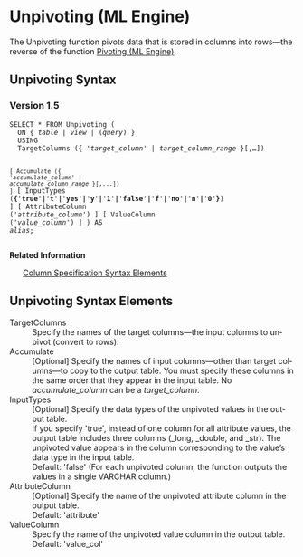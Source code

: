 <html><head></head><body><div class="nested0" aria-labelledby="ariaid-title1" topicindex="1" topicid="yna1507821764200" id="yna1507821764200"><h1 class="title topictitle1" id="ariaid-title1">Unpivoting (ML Engine)</h1><div class="body conbody">
<p class="p">The Unpivoting function pivots data that is stored in columns into rows—the reverse of the function <a href="msk1558453059356.md#afk1507830462798">Pivoting (ML Engine)</a>.</p></div><div class="topic reference nested1" aria-labelledby="ariaid-title2" topicindex="2" topicid="hjb1507821911739" xml:lang="en-us" lang="en-us" id="hjb1507821911739">
<h2 class="title topictitle2" id="ariaid-title2">Unpivoting Syntax</h2><div class="body refbody"><div class="section" id="hjb1507821911739__section_N1000E_N1000C_N10001">
<h3 class="title sectiontitle">Version 1.5</h3><pre class="pre codeblock" xml:space="preserve"><code>SELECT * FROM Unpivoting (
  <span>ON { <var class="keyword varname">table</var> | <var class="keyword varname">view</var> | (<var class="keyword varname">query</var>) }</span>
  USING
  TargetColumns ({ '<var class="keyword varname">target_column</var>' | <var class="keyword varname">target_column_range</var> }[,…])
  
  <code class="ph codeph">[ Accumulate ({ '<var class="keyword varname">accumulate_column</var>' | <var class="keyword varname">accumulate_column_range</var> }[,...]) ]</code>
  [ InputTypes (<span><b>{'true'|'t'|'yes'|'y'|'1'|'false'|'f'|'no'|'n'|'0'}</b></span>) ]
  [ AttributeColumn ('<var class="keyword varname">attribute_column</var>') ]
  [ ValueColumn ('<var class="keyword varname">value_column</var>') ]
) AS <var class="keyword varname">alias</var>;</code></pre></div></div><div class="related-links"><div class="linklistheader"><p></p><b>Related Information</b></div>
<ul class="linklist linklist relinfo"><div class="linklistmember"><a href="ndv1557782188375.md">Column Specification Syntax Elements</a></div></ul></div></div><div class="topic reference nested1" aria-labelledby="ariaid-title3" topicindex="3" topicid="igc1507821916224" xml:lang="en-us" lang="en-us" id="igc1507821916224">
<h2 class="title topictitle2" id="ariaid-title3">Unpivoting Syntax Elements</h2><div class="body refbody"><div class="section" id="igc1507821916224__section_N10011_N1000E_N10001"><dl class="dl parml"><dt class="dt pt dlterm">TargetColumns</dt><dd class="dd pd">Specify the names of the target columns—the input columns to unpivot (convert to rows).</dd><dt class="dt pt dlterm">Accumulate</dt><dd class="dd pd"><span>[Optional] </span>Specify the names of input columns—other than target columns—to copy to the output table. You must specify these columns in the same order that they appear in the input table. No <var class="keyword varname">accumulate_column</var> can be a <var class="keyword varname">target_column</var>.</dd><dt class="dt pt dlterm">InputTypes</dt><dd class="dd pd">[Optional] Specify the data types of the unpivoted values in the output table.</dd><dd class="dd pd ddexpand">If you specify 'true', instead of one column for all attribute values, the output table includes three columns (_long, _double, and _str). The unpivoted value appears in the column corresponding to the value’s data type in the input table.</dd><dd class="dd pd ddexpand">Default: 'false' (For each unpivoted column, the function outputs the values in a single VARCHAR column.)</dd><dt class="dt pt dlterm">AttributeColumn</dt><dd class="dd pd">[Optional] Specify the name of the unpivoted attribute column in the output table.</dd><dd class="dd pd ddexpand">Default: 'attribute'</dd><dt class="dt pt dlterm">ValueColumn</dt><dd class="dd pd">Specify the name of the unpivoted value column in the output table.</dd><dd class="dd pd ddexpand">Default: 'value_col'</dd></dl></div></div></div></div></body></html>
